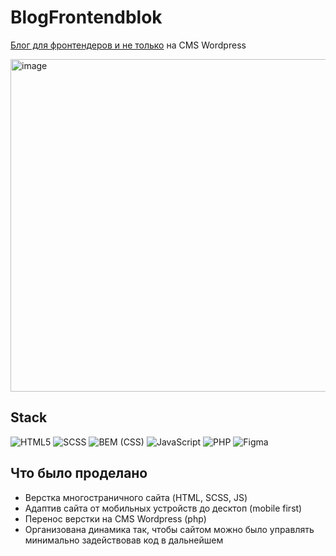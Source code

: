 # BlogFrontendblok
[Блог для фронтендеров и не только](https://blog.frontendblok.com) на CMS Wordpress

<img width="532" alt="image" src="https://github.com/OlyaMosienko/BlogFrontendblok/blob/main/img/blog.frontendblok.com.png">

## Stack
![HTML5](https://img.shields.io/badge/html5-%23E34F26.svg?style=for-the-badge&logo=html5&logoColor=white)
![SCSS](https://img.shields.io/badge/-Sass/SCSS-db7093?style=for-the-badge&logo=sass&logoColor=f2f3f4)
![BEM (CSS)](https://img.shields.io/badge/-BEM%20(CSS)-white?style=for-the-badge&logo=bem&logoColor=black)
![JavaScript](https://img.shields.io/badge/javascript-%23323330.svg?style=for-the-badge&logo=javascript&logoColor=%23F7DF1E) 
![PHP](https://img.shields.io/badge/php-%23777BB4.svg?style=for-the-badge&logo=php&logoColor=white) 
![Figma](https://img.shields.io/badge/-Figma-E6E6FA?style=for-the-badge&logo=Figma&logoColor=8B0000)

## Что было проделано
- Верстка многостраничного сайта (HTML, SCSS, JS)
- Адаптив сайта от мобильных устройств до десктоп (mobile first)
- Перенос верстки на CMS Wordpress (php)
- Организована динамика так, чтобы сайтом можно было управлять минимально задействовав код в дальнейшем
